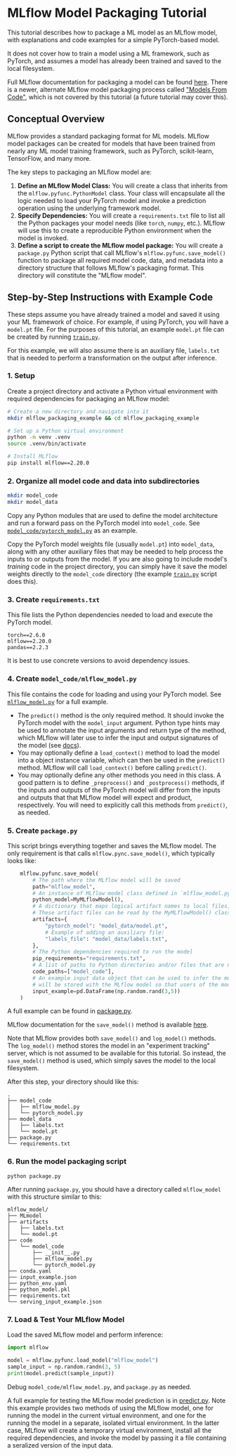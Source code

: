 # MLflow Model Packaging Tutorial

This tutorial describes how to package a ML model as an MLflow model, with explanations and code examples for a simple PyTorch-based model.

It does not cover how to train a model using a ML framework, such as PyTorch, and assumes a model has already been trained and saved to the local filesystem.

Full MLflow documentation for packaging a model can be found [here](https://www.mlflow.org/docs/latest/model/python_model). There is a newer, alternate MLflow model packaging process called ["Models From Code"](https://www.mlflow.org/docs/latest/model/models-from-code/), which is not covered by this tutorial (a future tutorial may cover this).

## Conceptual Overview

MLflow provides a standard packaging format for ML models. MLflow model packages can be created for models that have been trained from nearly any ML model training framework, such as PyTorch, scikit-learn, TensorFlow, and many more.

The key steps to packaging an MLflow model are:

1. **Define an MLflow Model Class:** You will create a class that inherits from the `mlflow.pyfunc.PythonModel` class. Your class will encapsulate all the logic needed to load your PyTorch model and invoke a prediction operation using the underlying framework model.  
2. **Specify Dependencies:** You will create a `requirements.txt` file to list all the Python packages your model needs (like `torch`, 
`numpy`, etc.). MLflow will use this to create a reproducible Python environment when the model is invoked.
3. **Define a script to create the MLflow model package:** You will create a `package.py` Python script that call MLflow's `mlflow.pyfunc.save_model()` function to package all required model code, data, and metadata into a directory structure that follows MLflow's packaging format. This directory will constitute the "MLflow model".

## Step-by-Step Instructions with Example Code

These steps assume you have already trained a model and saved it using your ML framework of choice. For example, if using PyTorch, you will have a `model.pt` file.  For the purposes of this tutorial, an example `model.pt` file can be created by running [`train.py`](./train.py). 

For this example, we will also assume there is an auxiliary file, `labels.txt` that is needed to perform a transformation on the output after inference.  

### 1. Setup

Create a project directory and activate a Python virtual environment with required dependencies for packaging an MLflow model:

```sh
# Create a new directory and navigate into it
mkdir mlflow_packaging_example && cd mlflow_packaging_example

# Set up a Python virtual environment
python -m venv .venv
source .venv/bin/activate

# Install MLflow
pip install mlflow==2.20.0
```


### 2. Organize all model code and data into subdirectories

```sh
mkdir model_code
mkdir model_data
```

Copy any Python modules that are used to define the model architecture and run a forward pass on the PyTorch model into `model_code`. See [`model_code/pytorch_model.py`](./model_code/pytorch_model.py) as an example.

Copy the PyTorch model weights file (usually `model.pt`) into `model_data`, along with any other auxiliary files that may be needed to help process the inputs to or outputs from the model. If you are also going to include model's _training_ code in the project directory, you can simply have it save the model weights directly to the `model_code` directory (the example [`train.py`](./train.py) script does this).


### 3. Create `requirements.txt`

This file lists the Python dependencies needed to load and execute the PyTorch model.

```
torch==2.6.0
mlflow==2.20.0
pandas==2.2.3
```

It is best to use concrete versions to avoid dependency issues.

### 4. Create `model_code/mlflow_model.py`

This file contains the code for loading and using your PyTorch model. See [`mlflow_model.py`](./mlflow_model.py) for a full example.

* The `predict()` method is the only required method. It should invoke the PyTorch model with the `model_input` argument. Python type hints may be used to annotate the input arguments and return type of the method, which MLflow will later use to infer the input and output signatures of the model (see [docs](https://www.mlflow.org/docs/latest/model/python_model#type-hint-usage-in-pythonmodel)).
* You may optionally define a `load_context()` method to load the model into a object instance variable, which can then be used in the `predict()` method. MLflow will call `load_context()` before calling `predict()`.
* You may optionally define any other methods you need in this class. A good pattern is to define `_preprocess()` and `_postprocess()`  methods, if the inputs and outputs of the PyTorch model will differ from the inputs and outputs that that MLflow model will expect and product, respectively. You will need to explicitly call this methods from `predict()`, as needed.


### 5. Create `package.py` 

This script brings everything together and saves the MLflow model. The only requirement is that calls `mlflow.pync.save_model()`, which typically looks like:

```py
    mlflow.pyfunc.save_model(
        # The path where the MLflow model will be saved
        path="mlflow_model",
        # An instance of MLflow model class defined in `mlflow_model.py`
        python_model=MyMLflowModel(), 
        # A dictionary that maps logical artifact names to local files, including the PyTorch model weights.
        # These artifact files can be read by the MyMLflowModel() class.
        artifacts={
            "pytorch_model": "model_data/model.pt",
            # Example of adding an auxiliary file:
            "labels_file": "model_data/labels.txt",
        },          
        # The Python dependencies required to run the model
        pip_requirements="requirements.txt",
        # A list of paths to Python directories and/or files that are needed in Python environment to load and run the model
        code_paths=["model_code"],
        # An example input data object that can be used to infer the model's input and output schema. The input example
        # will be stored with the MLflow model so that users of the model can understand the model's expected input format.
        input_example=pd.DataFrame(np.random.rand(3,5))
    )
```

A full example can be found in [package.py](./package.py).

MLflow documentation for the `save_model()` method is available [here](https://www.mlflow.org/docs/latest/api_reference/python_api/mlflow.pyfunc.html#mlflow.pyfunc.save_model).

Note that MLflow provides both `save_model()` and `log_model()` methods. The `log_model()` method stores the model in an "experiment tracking" server, which is not assumed to be available for this tutorial. So instead, the `save_model()` method is used, which simply saves the model to the local filesystem.

After this step, your directory should like this:

```
.
├── model_code
│   ├── mlflow_model.py
│   └── pytorch_model.py
├── model_data
│   ├── labels.txt
│   └── model.pt
├── package.py
└── requirements.txt
```


### 6. Run the model packaging script

```
python package.py
```

After running `package.py`, you should have a directory called `mlflow_model` with this structure similar to this:

```
mlflow_model/
├── MLmodel
├── artifacts
│   ├── labels.txt
│   └── model.pt
├── code
│   └── model_code
│       ├── __init__.py
│       ├── mlflow_model.py
│       └── pytorch_model.py
├── conda.yaml
├── input_example.json
├── python_env.yaml
├── python_model.pkl
├── requirements.txt
└── serving_input_example.json
```

### 7. Load & Test Your MLflow Model

Load the saved MLflow model and perform inference:

```py
import mlflow

model = mlflow.pyfunc.load_model("mlflow_model")
sample_input = np.random.randn(3, 5)
print(model.predict(sample_input))
```

Debug `model_code/mlflow_model.py`, and `package.py` as needed. 

A full example for testing the MLflow model prediction is in [predict.py](./predict.py). Note this example provides two methods of using the MLflow model, one for running the model in the current virtual environment, and one for the running the model in a separate, isolated virtual environment. In the latter case, MLflow will create a temporary virtual environment, install all the required dependencies, and invoke the model by passing it a file containing a seralized version of the input data.


